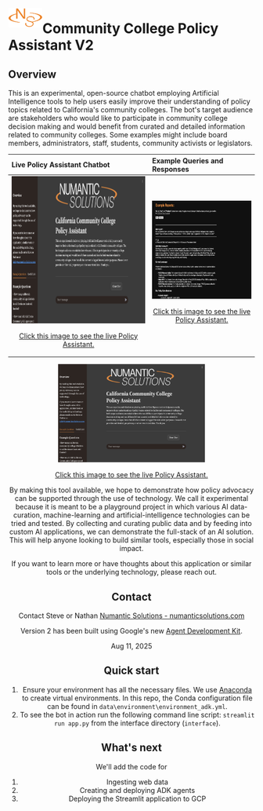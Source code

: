 <img src="./data/images/Numantic Solutions_Logomark_orange.png" alt="NS" style="float:left;width:70px;height:40px;">  <h1>Community College Policy Assistant V2</h1>



## Overview


This is an experimental, open-source chatbot employing Artificial Intelligence tools to help users easily improve their understanding of policy topics related to California's community colleges. The bot's target audience are stakeholders who would like to participate in community college decision making and would benefit from curated and detailed information related to community colleges. Some examples might include board members, administrators, staff, students, community activists or legislators.


| **Live Policy Assistant Chatbot**                                                                                                                                                                                                                                          | **Example Queries and Responses**                                                                                                                                                                                                                                                              |
|:---------------------------------------------------------------------------------------------------------------------------------------------------------------------------------------------------------------------------------------------------------------------------|:-----------------------------------------------------------------------------------------------------------------------------------------------------------------------------------------------------------------------------------------------------------------------------------------------|
| <div style="text-align: center;"><a href="https://ccc-polasst.numanticsolutions.com/"><img src="./data/images/ccc_policy_assistant_screenshot.png" alt="CCC Policy Assistant" width="450" height="300"><p>Click this image to see the live Policy Assistant.</p></a></div> | <div style="text-align: center;"><a href="https://eternal-bongo-435614-b9.uc.r.appspot.com/example_reports"><img src="./data/images/ccc_policy_assistant_examples.png" alt="CCC Policy Assistant" width="300" height="200"><p>Click this image to see the live Policy Assistant.</p></a></div> |



<div style="text-align: center;">
  <a href="https://ccc-polasst.numanticsolutions.com/">
    <img src="./data/images/ccc_policy_assistant_screenshot.png" alt="CCC Policy Assistant" width="300" height="200">
    <p>Click this image to see the live Policy Assistant.</p>
  </a>

By making this tool available, we hope to demonstrate how policy advocacy can be supported through the use of technology. We call it experimental because it is meant to be a playground project in which various AI data-curation, machine-learning and artificial-intelligence technologies can be tried and tested. By collecting and curating public data and by feeding into custom AI applications, we can demonstrate the full-stack of an AI solution. This will help anyone looking to build similar tools, especially those in social impact. 

If you want to learn more or have thoughts about this application or similar tools or the underlying technology, please reach out.


## Contact

Contact Steve or Nathan
[Numantic Solutions - numanticsolutions.com](https://numanticsolutions.com/)  


Version 2 has been built using Google's new [Agent Development Kit](https://google.github.io/adk-docs/).



Aug 11, 2025


## Quick start

1. Ensure your environment has all the necessary files. We use [Anaconda](https://www.anaconda.com/) to create virtual environments. In this repo, the Conda configuration file can be found in `data\environment\environment_adk.yml`.
2. To see the bot in action run the following command line script: `streamlit run app.py` from the interface directory (`interface`).

## What's next

We'll add the code for 

1. Ingesting web data
2. Creating and deploying ADK agents
3. Deploying the Streamlit application to GCP

